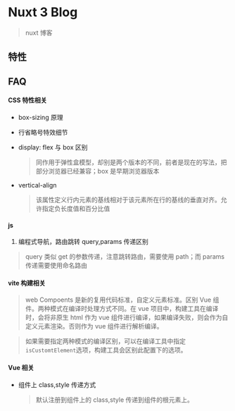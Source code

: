 # Nuxt 3 Blog

> nuxt 博客

## 特性

## FAQ

#### CSS 特性相关

- box-sizing 原理
- 行省略号特效细节
- display: flex 与 box 区别

  > 同作用于弹性盒模型，却别是两个版本的不同，前者是现在的写法，把部分浏览器已经兼容；box 是早期浏览器版本

- vertical-align
  > 该属性定义行内元素的基线相对于该元素所在行的基线的垂直对齐。允许指定负长度值和百分比值

#### js

1. 编程式导航，路由跳转 query,params 传递区别

> query 类似 get 的参数传递，注意跳转路由，需要使用 path；而 params 传递需要使用命名路由

#### vite 构建相关

> web Compoents 是新的复用代码标准，自定义元素标准。区别 Vue 组件。两种模式在编译时处理方式不同。在 vue 项目中，构建工具在编译时，会将非原生 html 作为 vue 组件进行编译，如果编译失败，则会作为自定义元素渲染。否则作为 vue 组件进行解析编译。

> 如果需要指定两种模式的编译区别，可以在编译工具中指定 `isCustomtElement`选项，构建工具会区别此配置下的选项。

#### Vue 相关

- 组件上 class,style 传递方式
  > 默认注册到组件上的 class,style 传递到组件的根元素上。
